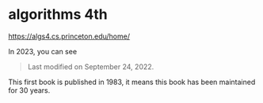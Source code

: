 # algorithms 4th 

https://algs4.cs.princeton.edu/home/

In 2023, you can see 

> Last modified on September 24, 2022.

This first book is published in 1983, it means this book has been maintained for 30 years. 




